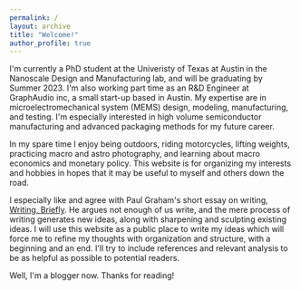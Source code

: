 ```yaml
---
permalink: /
layout: archive
title: "Welcome!"
author_profile: true
---
```


I'm currently a PhD student at the Univeristy of Texas at Austin in the Nanoscale Design and Manufacturing lab, and will be graduating by Summer 2023. I'm also working part time as an R&D Engineer at GraphAudio inc, a small start-up based in Austin. My expertise are in microelectromechanical system (MEMS) design, modeling, manufacturing, and testing. I'm especially interested in high volume semiconductor manufacturing and advanced packaging methods for my future career. 

In my spare time I enjoy being outdoors, riding motorcycles, lifting weights, practicing macro and astro photography, and learning about macro economics and monetary policy. This website is for organizing my interests and hobbies in hopes that it may be useful to myself and others down the road. 

I especially like and agree with Paul Graham's short essay on writing, [Writing, Briefly](http://www.paulgraham.com/writing44.html). He argues not enough of us write, and the mere process of writing generates new ideas, along with sharpening and sculpting existing ideas. I will use this website as a public place to write my ideas which will force me to refine my thoughts with organization and structure, with a beginning and an end. I'll try to include references and relevant analysis to be as helpful as possible to potential readers.

Well, I'm a blogger now. Thanks for reading! 